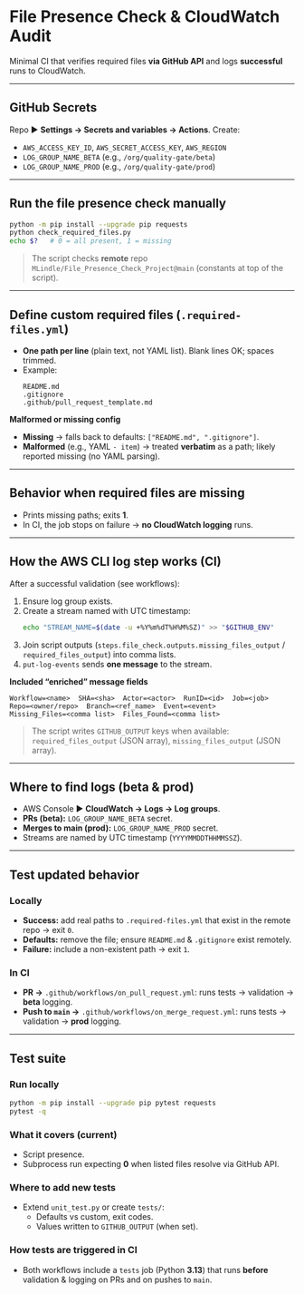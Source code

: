 # File Presence Check & CloudWatch Audit

Minimal CI that verifies required files **via GitHub API** and logs **successful** runs to CloudWatch.

---

## GitHub Secrets
Repo ► **Settings → Secrets and variables → Actions**. Create:
- `AWS_ACCESS_KEY_ID`, `AWS_SECRET_ACCESS_KEY`, `AWS_REGION`
- `LOG_GROUP_NAME_BETA` (e.g., `/org/quality-gate/beta`)
- `LOG_GROUP_NAME_PROD` (e.g., `/org/quality-gate/prod`)

---

## Run the file presence check manually
```bash
python -m pip install --upgrade pip requests
python check_required_files.py
echo $?   # 0 = all present, 1 = missing
```
> The script checks **remote** repo `MLindle/File_Presence_Check_Project@main` (constants at top of the script).

---

## Define custom required files (`.required-files.yml`)
- **One path per line** (plain text, not YAML list). Blank lines OK; spaces trimmed.
- Example:
  ```
  README.md
  .gitignore
  .github/pull_request_template.md
  ```

**Malformed or missing config**
- **Missing** → falls back to defaults: `["README.md", ".gitignore"]`.
- **Malformed** (e.g., YAML `- item`) → treated **verbatim** as a path; likely reported missing (no YAML parsing).

---

## Behavior when required files are missing
- Prints missing paths; exits **1**.
- In CI, the job stops on failure → **no CloudWatch logging** runs.

---

## How the AWS CLI log step works (CI)
After a successful validation (see workflows):
1. Ensure log group exists.
2. Create a stream named with UTC timestamp:
   ```bash
   echo "STREAM_NAME=$(date -u +%Y%m%dT%H%M%SZ)" >> "$GITHUB_ENV"
   ```
3. Join script outputs (`steps.file_check.outputs.missing_files_output` / `required_files_output`) into comma lists.
4. `put-log-events` sends **one message** to the stream.

**Included “enriched” message fields**
```
Workflow=<name>  SHA=<sha>  Actor=<actor>  RunID=<id>  Job=<job>
Repo=<owner/repo>  Branch=<ref_name>  Event=<event>
Missing_Files=<comma list>  Files_Found=<comma list>
```

> The script writes `GITHUB_OUTPUT` keys when available:  
> `required_files_output` (JSON array), `missing_files_output` (JSON array).

---

## Where to find logs (beta & prod)
- AWS Console ► **CloudWatch → Logs → Log groups**.
- **PRs (beta):** `LOG_GROUP_NAME_BETA` secret.  
- **Merges to main (prod):** `LOG_GROUP_NAME_PROD` secret.
- Streams are named by UTC timestamp (`YYYYMMDDTHHMMSSZ`).

---

## Test updated behavior

### Locally
- **Success:** add real paths to `.required-files.yml` that exist in the remote repo → exit `0`.
- **Defaults:** remove the file; ensure `README.md` & `.gitignore` exist remotely.
- **Failure:** include a non-existent path → exit `1`.

### In CI
- **PR →** `.github/workflows/on_pull_request.yml`: runs tests → validation → **beta** logging.
- **Push to `main` →** `.github/workflows/on_merge_request.yml`: runs tests → validation → **prod** logging.

---

## Test suite

### Run locally
```bash
python -m pip install --upgrade pip pytest requests
pytest -q
```

### What it covers (current)
- Script presence.
- Subprocess run expecting **0** when listed files resolve via GitHub API.

### Where to add new tests
- Extend `unit_test.py` or create `tests/`:
  - Defaults vs custom, exit codes.
  - Values written to `GITHUB_OUTPUT` (when set).

### How tests are triggered in CI
- Both workflows include a `tests` job (Python **3.13**) that runs **before** validation & logging on PRs and on pushes to `main`.
